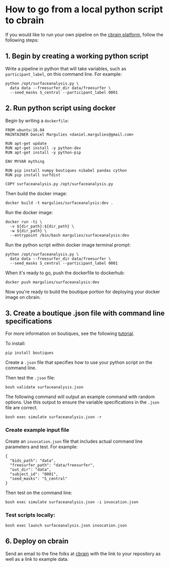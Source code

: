 # How to go from a local python script to cbrain

If you would like to run your own pipeline on the [cbrain platform](https://portal.cbrain.mcgill.ca), follow the following steps:

## 1. Begin by creating a working python script

Write a pipeline in python that will take variables, such as `participant_label`, on this command line. For example:

    python /opt/surfaceanalysis.py \
      data data --freesurfer_dir data/freesurfer \
      --seed_masks S_central --participant_label 0001

## 2. Run python script using docker

Begin by writing a `dockerfile`:

    FROM ubuntu:16.04
    MAINTAINER Daniel Margulies <daniel.margulies@gmail.com>

    RUN apt-get update
    RUN apt-get install -y python-dev
    RUN apt-get install -y python-pip

    ENV MYVAR mything

    RUN pip install numpy boutiques nibabel pandas cython
    RUN pip install surfdist

    COPY surfaceanalysis.py /opt/surfaceanalysis.py

Then build the docker image:

    docker build -t margulies/surfaceanalysis:dev .

Run the docker image:

    docker run -ti \
      -v ${dir_path}:${dir_path} \
      -w ${dir_path} \
      --entrypoint /bin/bash margulies/surfaceanalysis:dev

Run the python script within docker image terminal prompt:

    python /opt/surfaceanalysis.py \
      data data --freesurfer_dir data/freesurfer \
      --seed_masks S_central --participant_label 0001

When it's ready to go, push the dockerfile to dockerhub:

    docker push margulies/surfaceanalysis:dev

Now you're ready to build the boutique portion for deploying your docker image on cbrain.

## 3. Create a boutique .json file with command line specifications

For more information on boutiques, see the following  [tutorial](https://github.com/boutiques/boutiques/blob/master/examples/Getting%20Started%20with%20Boutiques.ipynb).

To install:

    pip install boutiques

Create a `.json` file that specifies how to use your python script on the command line.

Then test the `.json` file:

    bosh validate surfaceanalysis.json

The following command will output an example command with random options. Use this output to ensure the variable specifications in the `.json` file are correct.

    bosh exec simulate surfaceanalysis.json -r

### Create example input file

Create an `invocation.json` file that includes actual command line parameters and test. For example:

    {
      "bids_path": "data",
      "freesurfer_path": "data/freesurfer",
      "out_dir": "data",
      "subject_id": "0001",
      "seed_masks": "S_central"
    }

Then test on the command line:

    bosh exec simulate surfaceanalysis.json -i invocation.json

### Test scripts locally:

    bosh exec launch surfaceanalysis.json invocation.json

## 6. Deploy on cbrain

Send an email to the fine folks at [cbrain](https://portal.cbrain.mcgill.ca) with the link to your repository as well as a link to example data.
